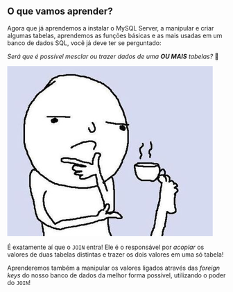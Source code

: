 ## O que vamos aprender?

Agora que já aprendemos a instalar o MySQL Server, a manipular e criar algumas tabelas, aprendemos as funções básicas e as mais usadas em um banco de dados SQL, você já deve ter se perguntado:  

*Será que é possível mesclar ou trazer dados de uma **OU MAIS** tabelas?* 🤔  

![Meme pensativo](../images/conteudo/THINKING_MEME.jpg)

É exatamente aí que o ``JOIN`` entra! Ele é o responsável por *acoplar* os valores de duas tabelas distintas e trazer os dois valores em uma só tabela!  

Aprenderemos também a manipular os valores ligados através das *foreign keys* do nosso banco de dados da melhor forma possível, utilizando o poder do ``JOIN``!  